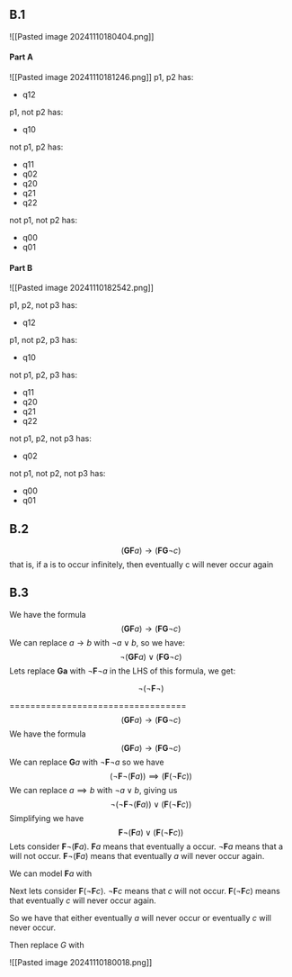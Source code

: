 ## B.1
![[Pasted image 20241110180404.png]]
#### Part A
![[Pasted image 20241110181246.png]]
p1, p2 has:
- q12

p1, not p2 has:
- q10

not p1, p2 has:
- q11
- q02
- q20
- q21
- q22

not p1, not p2 has:
- q00
- q01
#### Part B
![[Pasted image 20241110182542.png]]

p1, p2, not p3 has:
- q12

p1, not p2, p3 has:
- q10

not p1, p2, p3 has:
- q11
- q20
- q21
- q22

not p1, p2, not p3 has:
- q02

not p1, not p2, not p3 has:
- q00
- q01

## B.2
$$(\textbf{GF}a) \rightarrow (\textbf{FG}\neg c)$$
that is, if a is to occur infinitely, then eventually c will never occur again

## B.3
We have the formula
$$(\textbf{GF}a) \rightarrow (\textbf{FG}\neg c)$$
We can replace $a\rightarrow b$ with $\neg a \vee b$, so we have:
$$\neg(\textbf{GF}a)\vee(\textbf{FG}\neg c)$$
Lets replace $\textbf{Ga}$ with $\neg\textbf{F}\neg{a}$ in the LHS of this formula, we get:

$$\neg(\neg\textbf{F}\neg)$$

==================================
$$(\textbf{GF}a) \rightarrow (\textbf{FG}\neg c)$$
We have the formula 
$$(\textbf{GF}a) \rightarrow (\textbf{FG}\neg c)$$
We can replace $\textbf{G}a$ with $\neg\textbf{F}\neg a$ so we have
$$(\neg \textbf{F}\neg(\textbf{F}a))\implies(\textbf{F}(\neg\textbf{F}c))$$
We can replace $a\implies b$ with $\neg a \vee b$, giving us
$$\neg(\neg\textbf{F}\neg(\textbf{F}a))\vee(\textbf{F}(\neg\textbf{F}c))$$
Simplifying we have
$$\textbf{F}\neg(\textbf{F}a)\vee(\textbf{F}(\neg\textbf{F}c))$$
Lets consider $\textbf{F}\neg(\textbf{F}a)$. $\textbf{F}a$ means that eventually a occur. $\neg\textbf{F}a$ means that a will not occur. $\textbf{F}\neg(\textbf{F}a)$ means that eventually $a$ will never occur again.

We can model $\textbf{F}a$ with 

Next lets consider $\textbf{F}(\neg\textbf{F}c)$. $\neg\textbf{F}c$ means that $c$ will not occur. $\textbf{F}(\neg\textbf{F}c)$ means that eventually $c$ will never occur again.

So we have that either eventually $a$ will never occur or eventually $c$ will never occur.

Then replace $G$ with

![[Pasted image 20241110180018.png]]